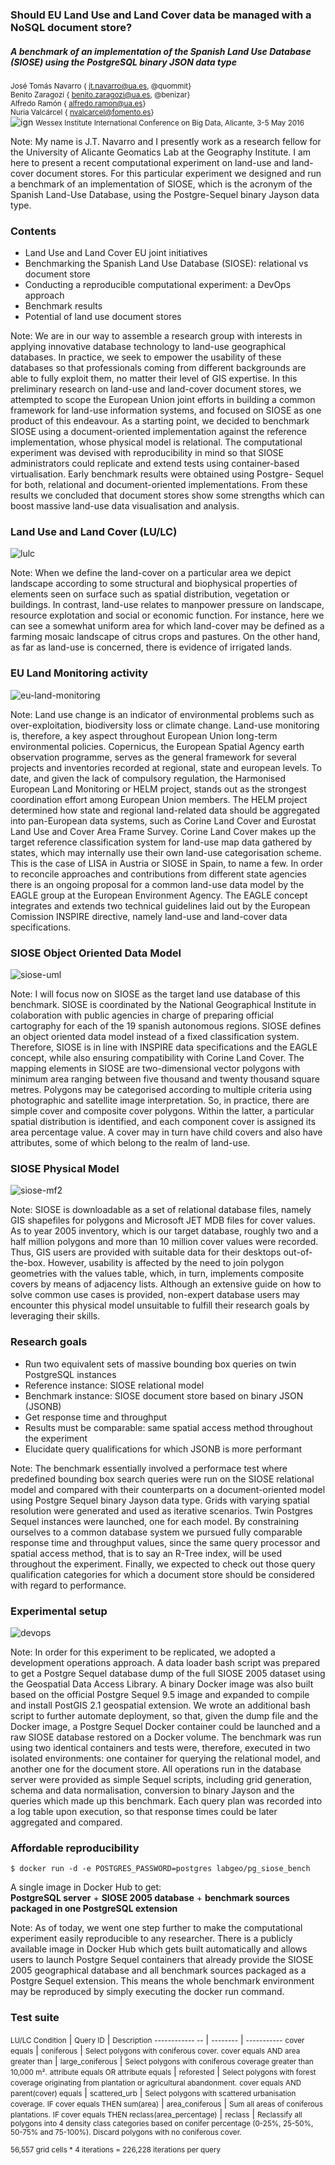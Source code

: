 ### Should EU Land Use and Land Cover data be managed with a NoSQL document store?
##### A benchmark of an implementation of the Spanish Land Use Database (SIOSE) using the PostgreSQL binary JSON data type
  
<small>José Tomás Navarro    {<i class="fa fa-envelope"></i> jt.navarro@ua.es,  <i class="fa fa-github"></i> @quommit}</small>  
<small>Benito Zaragozí    {<i class="fa fa-envelope"></i> benito.zaragozi@ua.es,  <i class="fa fa-github"></i> @benizar}</small>  
<small>Alfredo Ramón    {<i class="fa fa-envelope"></i>  alfredo.ramon@ua.es}</small>  
<small>Nuria Valcárcel    {<i class="fa fa-envelope"></i>  nvalcarcel@fomento.es}</small>  
![ign](http://labgeo.github.io/bigdata2016-siose-benchmark/img/iig-ign.jpg)
<small>Wessex Institute International Conference on Big Data, Alicante, 3-5 May 2016</small>

Note:
My name is J.T. Navarro and I presently work as a research fellow for the University of Alicante Geomatics Lab at the Geography Institute. I am here to present a recent computational experiment on land-use and land-cover document stores. For this particular experiment we designed and run a benchmark of an implementation of SIOSE, which is the acronym of the Spanish Land-Use Database, using the Postgre-Sequel binary Jayson data type.



### Contents
-  Land Use and Land Cover EU joint initiatives
-  Benchmarking the Spanish Land Use Database (SIOSE): relational vs document store
-  Conducting a reproducible computational experiment: a DevOps approach
-  Benchmark results
-  Potential of land use document stores

Note:
We are in our way to assemble a research group with interests in applying innovative database technology to land-use geographical databases. In practice, we seek to empower the usability of these databases so that professionals coming from different backgrounds are able to fully exploit them, no matter their level of GIS expertise. In this preliminary research on land-use and land-cover document stores, we attempted to scope the European Union joint efforts in building a common framework for land-use information systems, and focused on SIOSE as one product of this endeavour. As a starting point, we decided to benchmark SIOSE using a document-oriented implementation against the reference implementation, whose physical model is relational. The computational experiment was devised with reproducibility in mind so that SIOSE administrators could replicate and extend tests using container-based virtualisation. Early benchmark results were obtained using Postgre- Sequel for both, relational and document-oriented implementations. From these results we concluded that document stores show some strengths which can boost massive land-use data visualisation and analysis.



### Land Use and Land Cover (LU/LC)
![lulc](http://labgeo.github.io/bigdata2016-siose-benchmark/img/lulc.png)

Note:
When we define the land-cover on a particular area we depict landscape according to some structural and biophysical properties of elements seen on surface such as spatial distribution, vegetation or buildings. In contrast, land-use relates to manpower pressure on landscape, resource explotation and social or economic function. For instance, here we can see a somewhat uniform area for which land-cover may be defined as a farming mosaic landscape of citrus crops and pastures. On the other hand, as far as land-use is concerned, there is evidence of irrigated lands.



### EU Land Monitoring activity
![eu-land-monitoring](http://labgeo.github.io/bigdata2016-siose-benchmark/img/eu-land-monitoring.png)

Note:
Land use change is an indicator of environmental problems such as over-exploitation, biodiversity loss or climate change. Land-use monitoring is, therefore, a key aspect throughout European Union long-term environmental policies. Copernicus, the European Spatial Agency earth observation programme, serves as the general framework for several projects and inventories recorded at regional, state and european levels. To date, and given the lack of compulsory regulation, the Harmonised European Land Monitoring or HELM project, stands out as the strongest coordination effort among European Union members. The HELM project determined how state and regional land-related data should be aggregated into pan-European data systems, such as Corine Land Cover and Eurostat Land Use and Cover Area Frame Survey. Corine Land Cover makes up the target reference classification system for land-use map data gathered by states, which may internally use their own land-use categorisation scheme. This is the case of LISA in Austria or SIOSE in Spain, to name a few. In order to reconcile approaches and contributions from different state agencies there is an ongoing proposal for a common land-use data model by the EAGLE group at the European Environment Agency. The EAGLE concept integrates and extends two technical guidelines laid out by the European Comission INSPIRE directive, namely land-use and land-cover data specifications.



### SIOSE Object Oriented Data Model
![siose-uml](http://labgeo.github.io/bigdata2016-siose-benchmark/img/siose-uml.png)

Note:
I will focus now on SIOSE as the target land use database of this benchmark. SIOSE is coordinated by the National Geographical Institute in colaboration with public agencies in charge of preparing official cartography for each of the 19 spanish autonomous regions. SIOSE defines an object oriented data model instead of a fixed classification system. Therefore, SIOSE is in line with INSPIRE data specifications and the EAGLE concept, while also ensuring compatibility with Corine Land Cover. The mapping elements in SIOSE are two-dimensional vector polygons with minimum area ranging between five thousand and twenty thousand square metres. Polygons may be categorised according to multiple criteria using photographic and satellite image interpretation. So, in practice, there are simple cover and composite cover polygons. Within the latter, a particular spatial distribution is identified, and each component cover is assigned its area percentage value. A cover may in turn have child covers and also have attributes, some of which belong to the realm of land-use.



### SIOSE Physical Model
![siose-mf2](http://labgeo.github.io/bigdata2016-siose-benchmark/img/siose-mf2.png)

Note:
SIOSE is downloadable as a set of relational database files, namely GIS shapefiles for polygons and Microsoft JET MDB files for cover values. As to year 2005 inventory, which is our target database, roughly two and a half million polygons and more than 10 million cover values were recorded. Thus, GIS users are provided with suitable data for their desktops out-of-the-box. However, usability is affected by the need to join polygon geometries with the values table, which, in turn, implements composite covers by means of adjacency lists. Although an extensive guide on how to solve common use cases is provided, non-expert database users may encounter this physical model unsuitable to fulfill their research goals by leveraging their skills.



### Research goals
-  Run two equivalent sets of massive bounding box queries on twin PostgreSQL instances
  -  Reference instance: SIOSE relational model
  -  Benchmark instance: SIOSE document store based on binary JSON (JSONB)
-  Get response time and throughput
-  Results must be comparable: same spatial access method throughout the experiment
-  Elucidate query qualifications for which JSONB is more performant

Note:
The benchmark essentially involved a performace test where predefined bounding box search queries were run on the SIOSE relational model and compared with their counterparts on a document-oriented model using Postgre Sequel binary Jayson data type. Grids with varying spatial resolution were generated and used as iterative scenarios. Twin Postgres Sequel instances were launched, one for each model. By constraining ourselves to a common database system we pursued fully comparable response time and throughput values, since the same query processor and spatial access method, that is to say an R-Tree index, will be used throughout the experiment. Finally, we expected to check out those query qualification categories for which a document store should be considered with regard to performance.



### Experimental setup
![devops](http://labgeo.github.io/bigdata2016-siose-benchmark/img/devops.png)

Note:
In order for this experiment to be replicated, we adopted a development operations approach. A data loader bash script was prepared to get a Postgre Sequel database dump of the full SIOSE 2005 dataset using the Geospatial Data Access Library. A binary Docker image was also built based on the official Postgre Sequel 9.5 image and expanded to compile and install PostGIS 2.1 geospatial extension. We wrote an additional bash script to further automate deployment, so that, given the dump file and the Docker image, a Postgre Sequel Docker container could be launched and a raw SIOSE database restored on a Docker volume. The benchmark was run using two identical containers and tests were, therefore, executed in two isolated environments: one container for querying the relational model, and another one for the document store. All operations run in the database server were provided as simple Sequel scripts, including grid generation, schema and data normalisation, conversion to binary Jayson and the queries which made up this benchmark. Each query plan was recorded into a log table upon execution, so that response times could be later aggregated and compared.



### Affordable reproducibility
  
```
$ docker run -d -e POSTGRES_PASSWORD=postgres labgeo/pg_siose_bench
```  
  
A single image in Docker Hub to get:  
**PostgreSQL server** + **SIOSE 2005 database** + **benchmark sources packaged in one PostgreSQL extension**

Note:
As of today, we went one step further to make the computational experiment easily reproducible to any researcher. There is a publicly available image in Docker Hub which gets built automatically and allows users to launch Postgre Sequel containers that already provide the SIOSE 2005 geographical database and all benchmark sources packaged as a Postgre Sequel extension. This means the whole benchmark environment may be reproduced by simply executing the docker run command.


### Test suite
<small>LU/LC Condition</small> | <small>Query ID</small> | <small>Description</small>
<small>------------ --</small> | <small>--------</small> | <small>-----------</small>
<small>cover equals</small>                                  | <small>coniferous</small>       | <small>Select polygons with coniferous cover.</small>
<small>cover equals AND area greater than</small>            | <small>large_coniferous</small> | <small>Select polygons with coniferous coverage greater than 10,000 m².</small>
<small>attribute equals OR attribute equals</small>          | <small>reforested</small>       | <small>Select polygons with forest coverage originating from plantation or agricultural abandonment.</small>
<small>cover equals AND parent(cover) equals</small>         | <small>scattered_urb</small>    | <small>Select polygons with scattered urbanisation coverage.</small>
<small>IF cover equals THEN sum(area)</small>                | <small>area_coniferous</small>  | <small>Sum all areas of coniferous plantations.</small>
<small>IF cover equals THEN reclass(area_percentage)</small> | <small>reclass</small>          | <small>Reclassify all polygons into 4 density class categories based on conifer percentage (0-25%, 25-50%, 50-75% and 75-100%). Discard polygons with no coniferous cover.</small>  
  
<small>56,557 grid cells * 4 iterations = 226,228 iterations per query</small>
